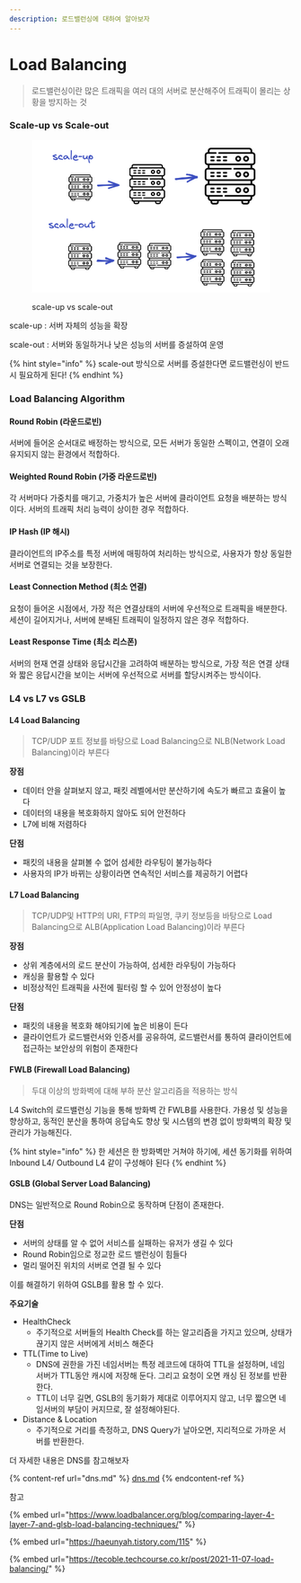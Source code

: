 ```yaml
---
description: 로드밸런싱에 대하여 알아보자
---
```


# Load Balancing

> 로드밸런싱이란 많은 트래픽을 여러 대의 서버로 분산해주어 트래픽이 몰리는 상황을 방지하는 것

### Scale-up vs Scale-out

<figure><img src="../.gitbook/assets/image (6).png" alt=""><figcaption><p>scale-up vs scale-out</p></figcaption></figure>

scale-up : 서버 자체의 성능을 확장

scale-out : 서버와 동일하거나 낮은 성능의 서버를 증설하여 운영

{% hint style="info" %}
scale-out 방식으로 서버를 증설한다면 로드밸런싱이 반드시 필요하게 된다!
{% endhint %}

### Load Balancing Algorithm

#### Round Robin (라운드로빈)

서버에 들어온 순서대로 배정하는 방식으로, 모든 서버가 동일한 스펙이고, 연결이 오래 유지되지 않는 환경에서 적합하다.

#### Weighted Round Robin (가중 라운드로빈)

각 서버마다 가중치를 매기고, 가중치가 높은 서버에 클라이언트 요청을 배분하는 방식이다. 서버의 트래픽 처리 능력이 상이한 경우 적합하다.

#### IP Hash (IP 해시)

클라이언트의 IP주소를 특정 서버에 매핑하여 처리하는 방식으로, 사용자가 항상 동일한 서버로 연결되는 것을 보장한다.

#### Least Connection Method (최소 연결)

요청이 들어온 시점에서, 가장 적은 연결상태의 서버에 우선적으로 트래픽을 배분한다. 세션이 길어지거나, 서버에 분배된 트래픽이 일정하지 않은 경우 적합하다.

#### Least Response Time (최소 리스폰)

서버의 현재 연결 상태와 응답시간을 고려하여 배분하는 방식으로, 가장 적은 연결 상태와 짧은 응답시간을 보이는 서버에 우선적으로 서버를 할당시켜주는 방식이다.

### L4 vs L7 vs GSLB

#### L4 Load Balancing

> TCP/UDP 포트 정보를 바탕으로 Load Balancing으로 NLB(Network Load Balancing)이라 부른다

**장점**

* 데이터 안을 살펴보지 않고, 패킷 레벨에서만 분산하기에 속도가 빠르고 효율이 높다
* 데이터의 내용을 복호화하지 않아도 되어 안전하다
* L7에 비해 저렴하다

**단점**

* 패킷의 내용을 살펴볼 수 없어 섬세한 라우팅이 불가능하다
* 사용자의 IP가 바뀌는 상황이라면 연속적인 서비스를 제공하기 어렵다

#### L7 Load Balancing

> TCP/UDP및 HTTP의 URI, FTP의 파일명, 쿠키 정보등을 바탕으로 Load Balancing으로 ALB(Application Load Balancing)이라 부른다

**장점**

* 상위 계층에서의 로드 분산이 가능하여, 섬세한 라우팅이 가능하다
* 캐싱을 활용할 수 있다
* 비정상적인 트래픽을 사전에 필터링 할 수 있어 안정성이 높다

**단점**

* 패킷의 내용을 복호화 해야되기에 높은 비용이 든다
* 클라이언트가 로드밸런서와 인증서를 공유하여, 로드밸런서를 통하여 클라이언트에 접근하는 보안상의 위험이 존재한다

#### FWLB (Firewall Load Balancing)

> 두대 이상의 방화벽에 대해 부하 분산 알고리즘을 적용하는 방식

L4 Switch의 로드밸런싱 기능을 통해 방화벽 간 FWLB를 사용한다. 가용성 및 성능을 향상하고, 동적인 분산을 통하여 응답속도 향상 및 시스템의 변경 없이 방화벽의 확장 및 관리가 가능해진다.

{% hint style="info" %}
한 세션은 한 방화벽만 거쳐야 하기에, 세션 동기화를 위하여 Inbound L4/ Outbound L4 같이 구성해야 된다
{% endhint %}

#### GSLB (Global Server Load Balancing)

DNS는 일반적으로 Round Robin으로 동작하며 단점이 존재한다.

**단점**

* 서버의 상태를 알 수 없어 서비스를 실패하는 유저가 생길 수 있다
* Round Robin임으로 정교한 로드 밸런싱이 힘들다
* 멀리 떨어진 위치의 서버로 연결 될 수 있다

이를 해결하기 위하여 GSLB를 활용 할 수 있다.

**주요기술**

* HealthCheck
  * 주기적으로 서버들의 Health Check를 하는 알고리즘을 가지고 있으며, 상태가 끊기지 않은 서버에게 서비스 해준다
* TTL(Time to Live)
  * DNS에 권한을 가진 네임서버는 특정 레코드에 대하여 TTL을 설정하며, 네임 서버가 TTL동안 캐시에 저장해 둔다. 그리고 요청이 오면 캐싱 된 정보를 반환한다.
  * TTL이 너무 길면, GSLB의 동기화가 제대로 이루어지지 않고, 너무 짧으면 네임서버의 부담이 커지므로, 잘 설정해야된다.
* Distance & Location
  * 주기적으로 거리를 측정하고, DNS Query가 날아오면, 지리적으로 가까운 서버를 반환한다.

더 자세한 내용은 DNS를 참고해보자

{% content-ref url="dns.md" %}
[dns.md](dns.md)
{% endcontent-ref %}



참고

{% embed url="https://www.loadbalancer.org/blog/comparing-layer-4-layer-7-and-glsb-load-balancing-techniques/" %}

{% embed url="https://haeunyah.tistory.com/115" %}

{% embed url="https://tecoble.techcourse.co.kr/post/2021-11-07-load-balancing/" %}

